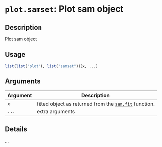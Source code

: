 # `plot.samset`: Plot sam object

## Description


 Plot sam object


## Usage

```r
list(list("plot"), list("samset"))(x, ...)
```


## Arguments

Argument      |Description
------------- |----------------
```x```     |     fitted object as returned from the [`sam.fit`](sam.fit.html) function.
```...```     |     extra arguments

## Details


 ...


